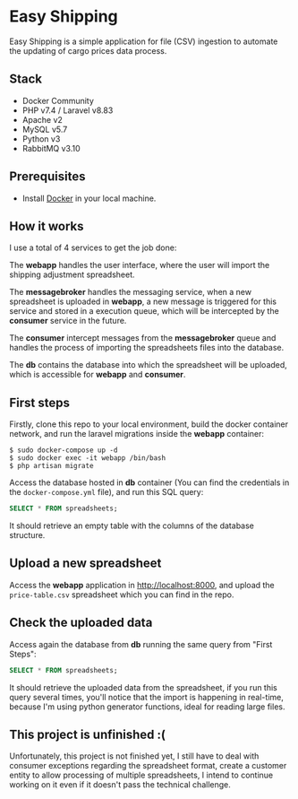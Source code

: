 # Easy Shipping
Easy Shipping is a simple application for file (CSV) ingestion to automate the updating of cargo prices data process.

## Stack
- Docker Community
- PHP v7.4 / Laravel v8.83
- Apache v2
- MySQL v5.7
- Python v3
- RabbitMQ v3.10

## Prerequisites
- Install [Docker](https://www.docker.com/get-started/) in your local machine.

## How it works
I use a total of 4 services to get the job done: 

The **webapp** handles the user interface, where the user will import the shipping adjustment spreadsheet.

The **messagebroker** handles the messaging service, when a new spreadsheet is uploaded in **webapp**, a new message is triggered for this service and stored in a execution queue, which will be intercepted by the **consumer** service in the future.

The **consumer** intercept messages from the **messagebroker** queue and handles the process of importing the spreadsheets files into the database.

The **db** contains the database into which the spreadsheet will be uploaded, which is accessible for **webapp** and **consumer**.

## First steps
Firstly, clone this repo to your local environment, build the docker container network, and run the laravel migrations inside the **webapp** container:

```shell
$ sudo docker-compose up -d
$ sudo docker exec -it webapp /bin/bash
$ php artisan migrate
```

Access the database hosted in **db** container (You can find the credentials in the `docker-compose.yml` file), and run this SQL query:
```sql
SELECT * FROM spreadsheets;
```
It should retrieve an empty table with the columns of the database structure.

## Upload a new spreadsheet
Access the **webapp** application in [http://localhost:8000](http://localhost:8000), and upload the `price-table.csv` spreadsheet which you can find in the repo.

## Check the uploaded data
Access again the database from **db** running the same query from "First Steps":

```sql
SELECT * FROM spreadsheets;
```

It should retrieve the uploaded data from the spreadsheet, if you run this query several times, you'll notice that the import is happening in real-time, because I'm using python generator functions, ideal for reading large files.

## This project is unfinished :(
Unfortunately, this project is not finished yet, I still have to deal with consumer exceptions regarding the spreadsheet format, create a customer entity to allow processing of multiple spreadsheets, I intend to continue working on it even if it doesn't pass the technical challenge.